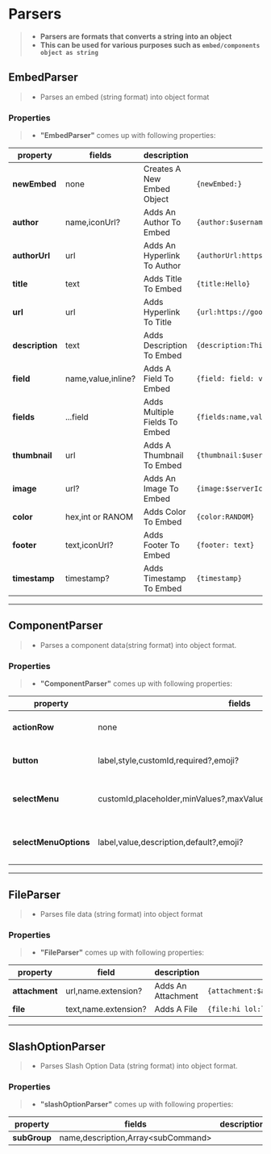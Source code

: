 # Parsers 
>* **Parsers are formats that converts a string into an object** 
>* **This can be used for various purposes such as `embed/components object as string`** 
## EmbedParser 
>* Parses an embed (string format) into object format 
### Properties 
>* **"EmbedParser"** comes up with following properties:
>
 |property|fields|description|format|
 |--------|------|-----------|------|
 |**newEmbed**|none|Creates A New Embed Object|`{newEmbed:}`|
 |**author**|name,iconUrl?|Adds An Author To Embed|`{author:$username:$authorAvatar}`|
 |**authorUrl**|url|Adds An Hyperlink To Author|`{authorUrl:https://discord.com}`|
 |**title**|text|Adds Title To Embed|`{title:Hello}`|
 |**url**|url|Adds Hyperlink To Title|`{url:https://google.com}`|
 |**description**|text|Adds Description To Embed|`{description:This Is An Description}`|
 |**field**|name,value,inline?|Adds A Field To Embed|`{field: field: value:no}`|
 |**fields**|...field|Adds Multiple Fields To Embed|`{fields:name,value,no:name,value,yes:name,value}`|
 |**thumbnail**|url|Adds A Thumbnail To Embed|`{thumbnail:$userAvatar[$clientId]}`|
 |**image**|url?|Adds An Image To Embed|`{image:$serverIcon}`|
 |**color**|hex,int or RANOM|Adds Color To Embed|`{color:RANDOM}`|
 |**footer**|text,iconUrl?|Adds Footer To Embed|`{footer: text}`|
 |**timestamp**|timestamp?|Adds Timestamp To Embed|`{timestamp}`|
---
## ComponentParser
>* Parses a component data(string format) into object format.
### Properties 
>* **"ComponentParser"** comes up with following properties:
>
 |property|fields|description|format|
 |--------|------|-----------|------|
 |**actionRow**|none|Adds A New Action Row|`{actionRow:}`|
 |**button**|label,style,customId,required?,emoji?|Adds A Button In Action Row|`{button:click me:primary:click}`|
 |**selectMenu**|customId,placeholder,minValues?,maxValues?,Array\<SelectMenuOptions\>|Adds A Select Menu In Action Row|`{selectMenu:menulol:nothing selected:1:1:{selectMenuOptions:label:value:description}}`|
 |**selectMenuOptions**|label,value,description,default?,emoji?|Adds An Option To Select Menu|`{selectMenuOptions: label:value:this is description.}`|
 ---
## FileParser 
>* Parses file data (string format) into object format
### Properties
>* **"FileParser"** comes up with following properties:
>
 |property|field|description|format|
 |--------|-----|-----------|------|
 |**attachment**|url,name.extension?|Adds An Attachment|`{attachment:$authorAvatar:avatar.png}`|
 |**file**|text,name.extension?|Adds A File|`{file:hi lol:lol.txt}`|
---
## SlashOptionParser 
>* Parses Slash Option Data (string format) into object format.
### Properties
>* **"slashOptionParser"** comes up with following properties:
>
 |property|fields|description|format|
 |--------|------|-----------|------|
 |**subGroup**|name,description,Array\<subCommand\>|
